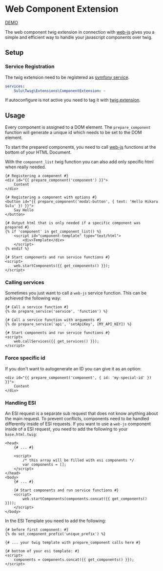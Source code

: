 # Web Component Extension

[DEMO](https://github.com/sulu/web-js-twig-demo)

The web component twig extension in connection with [web-js](https://github.com/sulu/web-js) 
gives you a simple and efficient way to handle your javascript components over twig.

## Setup

### Service Registration

The twig extension need to be registered as [symfony service](http://symfony.com/doc/current/service_container.html).

```yml
services:
    Sulu\Twig\Extensions\ComponentExtension: ~
```

If autoconfigure is not active you need to tag it with [twig.extension](https://symfony.com/doc/current/service_container.html#the-autoconfigure-option).

## Usage

Every component is assigned to a DOM element. The `prepare_component` function will generate a unique id
which needs to be set to the DOM element.

To start the prepared components, you need to call [web-js](https://github.com/sulu/web-js) functions at the bottom of your HTML Document.

With the `component_list` twig function you can also add only specific html when really needed.

```twig
{# Registering a component #}
<div id="{{ prepare_component('component') }}">
    Content
</div>

{# Registering a component with options #}
<button id="{{ prepare_component('modal-button', { text: 'Hello Hikaru Sulu' }) }}">
    Say Hello
</button>

{# Output html that is only needed if a specific component was prepared #}	
{% if 'component' in get_component_list() %}	
    <script id="component-template" type="text/html">	
        <div>Template</div>	
    </script>	
{% endif %}

{# Start components and run service functions #}
<script>
    web.startComponents({{ get_components() }});
</script>
```

### Calling services

Sometimes you just want to call a `web-js` service function.
This can be achieved the following way:

```twig
{# Call a service function #}
{% do prepare_service('service', 'function') %}

{# Call a service function with arguments #}
{% do prepare_service('api', 'setApiKey', [MY_API_KEY]) %}

{# Start components and run service functions #}
<script>
    web.callServices({{ get_services() }});
</script>
```

### Force specific id

If you don't want to autogenerate an ID you can give it as an option:

```twig
<div id="{{ prepare_component('component', { id: 'my-special-id' }) }}">
    Content
</div>
```

### Handling ESI

An ESI request is a separate sub request that does not know anything about the main request. To prevent conflicts, components need to be handled differently inside of ESI requests.
If you want to use a `web-js` component inside of a ESI request, you need to add the following to your `base.html.twig`:

```twig
<head>
    {# ... #}

    <script>
        /* this array will be filled with esi components */
        var components = [];
    </script>
</head>
<body>
    {# ... #}

    {# Start components and run service functions #}
    <script>
        web.startComponents(components.concat({{ get_components() }}));
    </script>
</body>
```

In the ESI Template you need to add the following:

```twig
{# before first component: #}
{% do set_component_prefix('unique_prefix') %}

{# ... your twig template with prepare_component calls here #}

{# bottom of your esi template: #}
<script>
    components = components.concat({{ get_components() }});
</script>
```

